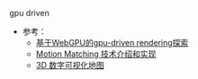 gpu driven
- 参考：
  - [基于WebGPU的gpu-driven rendering探索](https://juejin.cn/post/7363674253168492584)
  - [Motion Matching 技术介绍和实现](https://zhuanlan.zhihu.com/p/136971426)
  - [3D 数字可视化地图](https://www.bilibili.com/video/BV1U54y1B7r3/)
